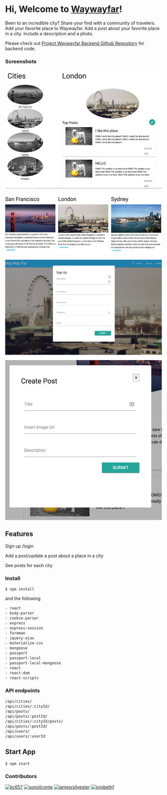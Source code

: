 # Hi, Welcome to [Waywayfar](https://waywayfar.herokuapp.com/)!

Been to an incredible city? Share your find with a community of travelers. Add your favorite place to Waywayfar. Add a post about your favorite place in a city. Include a description and a photo. 

Please check out [Project Waywayfar Backend Github Repository](https://github.com/kc657/project-wayfar-server) for backend code.

### Screenshots
![alt text](https://github.com/jojobeth1/hello-world/blob/master/Screen%20Shot%202017-08-15%20at%2010.59.15%20AM.png "Screenshot 1 - Waywayfar")

![alt text](https://github.com/jojobeth1/hello-world/blob/master/Screen%20Shot%202017-08-15%20at%2010.59.46%20AM.png "Screenshot 2 - Waywayfar")

![alt text](https://github.com/jojobeth1/hello-world/blob/master/Screen%20Shot%202017-08-15%20at%2011.00.04%20AM.png "Screenshot 3 - Waywayfar")

![alt text](https://github.com/jojobeth1/hello-world/blob/master/Screen%20Shot%202017-08-15%20at%2011.05.18%20AM.png "Screenshot 4 - Waywayfar")


## Features
Sign up /login

Add a post/update a post about a place in a city

See posts for each city


### Install 
```
$ npm install
```
and the following
```
- react
- body-parser
- cookie-parser
- express
- express-session
- foreman
- jquery-ajax
- materialize-css
- mongoose
- passport
- passport-local
- passport-local-mongoose
- react
- react-dom
- react-scripts
```



### API endpoints

```
/api/cities/
/api/cities/:cityId/
/api/posts/
/api/posts/:postId/
/api/cities/:cityId/posts/
/api/posts/:postId/
/api/users/
/api/users/:userId

```
## Start App
```
$ npm start
```
### Contributors
[![kc657](https://avatars3.githubusercontent.com/u/8884804?v=4&s=200)](https://github.com/kc657)
[![sonoilconte](http://www.gravatar.com/avatar/?d=identicon)](https://github.com/sonoilconte)
[![jamesrsilvester](https://avatars3.githubusercontent.com/u/6411628?v=4&s=200)](https://github.com/jamesrsilvester)
[![jojobeth1](https://avatars2.githubusercontent.com/u/28637652?v=4&u=f2966311918cc7894232115b31415c63df3ff6f5&s=200)](https://github.com/jojobeth1)
